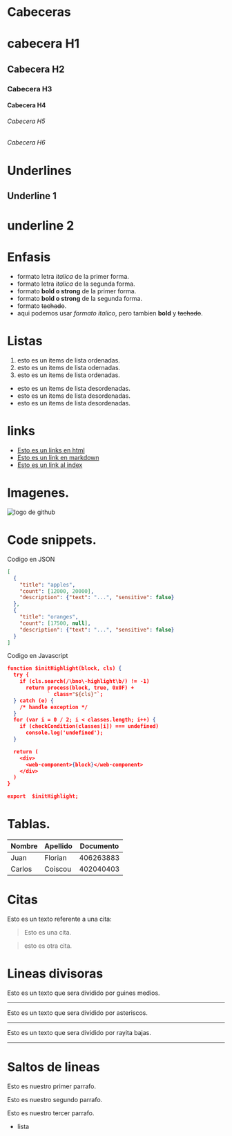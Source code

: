 # Cabeceras 

# cabecera H1
## Cabecera H2
### Cabecera H3
#### Cabecera H4
###### Cabecera H5
###### Cabecera H6

# Underlines

Underline 1
-----------
underline 2
===========

# Enfasis

- formato letra *italica* de la primer forma. 
- formato letra _italica_ de la segunda forma.
- formato **bold o strong** de la primer forma.
- formato __bold o strong__ de la segunda forma.
- formato ~~tachado~~.
- aqui podemos usar *formato italico*, pero tambien **bold** y ~~tachado~~.

# Listas

1. esto es un items de lista ordenadas.
2. esto es un items de lista odernadas.
3. esto es un items de lista ordenadas.

- esto es un items de lista desordenadas.
- esto es un items de lista desordenadas.
- esto es un items de lista desordenadas.

# links

- <a href="http//www.google.com">Esto es un links en html</a>
- [Esto es un link en markdown](http//www.google.com)
- [Esto es un link al index](index.html)

# Imagenes.

![logo de github](https://image.flaticon.com/icons/png/512/38/38401.png)

# Code snippets.
Codigo en JSON

```JSON
[
  {
    "title": "apples",
    "count": [12000, 20000],
    "description": {"text": "...", "sensitive": false}
  },
  {
    "title": "oranges",
    "count": [17500, null],
    "description": {"text": "...", "sensitive": false}
  }
]

```
Codigo en Javascript

```JSON
function $initHighlight(block, cls) {
  try {
    if (cls.search(/\bno\-highlight\b/) != -1)
      return process(block, true, 0x0F) +
             ` class="${cls}"`;
  } catch (e) {
    /* handle exception */
  }
  for (var i = 0 / 2; i < classes.length; i++) {
    if (checkCondition(classes[i]) === undefined)
      console.log('undefined');
  }

  return (
    <div>
      <web-component>{block}</web-component>
    </div>
  )
}

export  $initHighlight;

```
# Tablas.

| Nombre | Apellido | Documento |
|------- |--------- |---------- |
| Juan   | Florian  | 406263883 |
| Carlos | Coiscou  | 402040403 |

# Citas

Esto es un texto referente a una cita:

> Esto es una cita.

> esto es otra cita.

# Lineas divisoras

Esto es un texto que sera dividido por guines medios.

---
Esto es un texto que sera dividido por asteriscos.

***
Esto es un texto que sera dividido por rayita bajas.

___

# Saltos de lineas
Esto es nuestro primer parrafo.

Esto es nuestro segundo parrafo.

Esto es nuestro tercer parrafo.
- lista